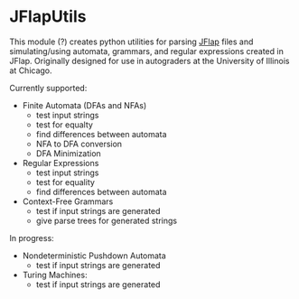 # JFlapUtils

This module (?) creates python utilities for parsing [JFlap](https://www.jflap.org/) files and simulating/using automata, grammars, and regular expressions created in JFlap.
Originally designed for use in autograders at the University of Illinois at Chicago.

Currently supported:
- Finite Automata (DFAs and NFAs)
  - test input strings
  - test for equalty
  - find differences between automata
  - NFA to DFA conversion
  - DFA Minimization
- Regular Expressions
  - test input strings
  - test for equality
  - find differences between automata  
- Context-Free Grammars
  - test if input strings are generated
  - give parse trees for generated strings

In progress:
- Nondeterministic Pushdown Automata
  - test if input strings are generated
- Turing Machines:
  - test if input strings are generated
 
